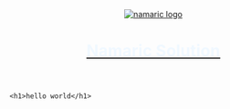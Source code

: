 <!DOCTYPE html>
<head>
    <title>
        HOME PAGE
    </title>
    
<header>
    <a href="https://namaric.net/" target="_blank" >
        <img src="img/namaric.png" alt="namaric logo"  width: auto height: auto>
        <h1 style="color:aliceblue"> Namaric Solution</h1>
    
</a>
</header>

</head>
<body>
    
    <h1>hello world</h1>
    
    
    

</body>
